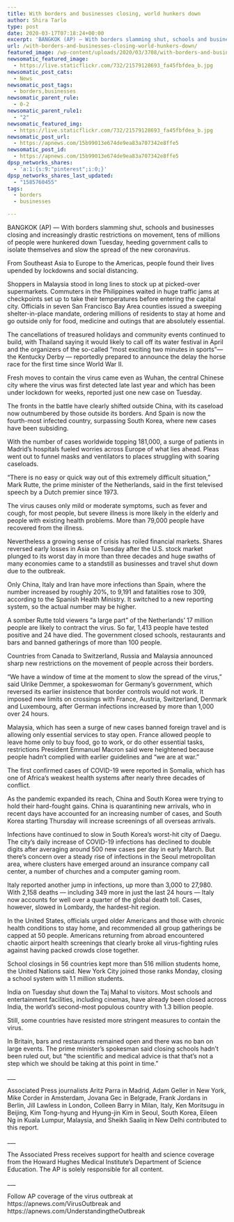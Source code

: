 ```yaml
---
title: With borders and businesses closing, world hunkers down
author: Shira Tarlo
type: post
date: 2020-03-17T07:18:24+00:00
excerpt: 'BANGKOK (AP) — With borders slamming shut, schools and businesses closing and increasingly drastic restrictions on movement, tens of millions of people were hunkered down Tuesday, heeding government calls to isolate themselves and slow the spread of the new coronavirus.From Southeast Asia to Europe to the Americas, people found their lives upended by lockdowns and&hellip;'
url: /with-borders-and-businesses-closing-world-hunkers-down/
featured_image: /wp-content/uploads/2020/03/3708/with-borders-and-businesses-closing-world-hunkers-down.jpg
newsomatic_featured_image:
  - https://live.staticflickr.com/732/21579128693_fa45fbfdea_b.jpg
newsomatic_post_cats:
  - News
newsomatic_post_tags:
  - borders,businesses
newsomatic_parent_rule:
  - 0-2
newsomatic_parent_rule1:
  - "2"
newsomatic_featured_img:
  - https://live.staticflickr.com/732/21579128693_fa45fbfdea_b.jpg
newsomatic_post_url:
  - https://apnews.com/15b99013e674de9ea83a707342e8ffe5
newsomatic_post_id:
  - https://apnews.com/15b99013e674de9ea83a707342e8ffe5
dpsp_networks_shares:
  - 'a:1:{s:9:"pinterest";i:0;}'
dpsp_networks_shares_last_updated:
  - "1585760455"
tags:
  - borders
  - businesses

---
```

<div class="Article" data-key="article">
  <p class="Component-root-0-2-77 Component-p-0-2-69">
    BANGKOK (AP) — With borders slamming shut, schools and businesses closing and increasingly drastic restrictions on movement, tens of millions of people were hunkered down Tuesday, heeding government calls to isolate themselves and slow the spread of the new coronavirus.
  </p>
  
  <p class="Component-root-0-2-77 Component-p-0-2-69">
    From Southeast Asia to Europe to the Americas, people found their lives upended by lockdowns and social distancing.
  </p>
  
  <p class="Component-root-0-2-77 Component-p-0-2-69">
    Shoppers in Malaysia stood in long lines to stock up at picked-over supermarkets. Commuters in the Philippines waited in huge traffic jams at checkpoints set up to take their temperatures before entering the capital city. Officials in seven San Francisco Bay Area counties issued a sweeping shelter-in-place mandate, ordering millions of residents to stay at home and go outside only for food, medicine and outings that are absolutely essential.
  </p>
  
  <div data-key="ad-placeholder" id="div-gpt-ad-1470255291270-0" class="DFPSlot Component-dfp-0-2-73 Component-ad-0-2-39">
  </div>
  
  <p class="Component-root-0-2-77 Component-p-0-2-69">
    The cancellations of treasured holidays and community events continued to build, with Thailand saying it would likely to call off its water festival in April and the organizers of the so-called “most exciting two minutes in sports”— the Kentucky Derby — reportedly prepared to announce the delay the horse race for the first time since World War II.
  </p>
  
  <p class="Component-root-0-2-77 Component-p-0-2-69">
    Fresh moves to contain the virus came even as Wuhan, the central Chinese city where the virus was first detected late last year and which has been under lockdown for weeks, reported just one new case on Tuesday.
  </p>
  
  <p class="Component-root-0-2-77 Component-p-0-2-69">
    The fronts in the battle have clearly shifted outside China, with its caseload now outnumbered by those outside its borders. And Spain is now the fourth-most infected country, surpassing South Korea, where new cases have been subsiding.
  </p>
  
  <p class="Component-root-0-2-77 Component-p-0-2-69">
    With the number of cases worldwide topping 181,000, a surge of patients in Madrid’s hospitals fueled worries across Europe of what lies ahead. Pleas went out to funnel masks and ventilators to places struggling with soaring caseloads.
  </p>
  
  <p class="Component-root-0-2-77 Component-p-0-2-69">
    “There is no easy or quick way out of this extremely difficult situation,” Mark Rutte, the prime minister of the Netherlands, said in the first televised speech by a Dutch premier since 1973.
  </p>
  
  <p class="Component-root-0-2-77 Component-p-0-2-69">
    The virus causes only mild or moderate symptoms, such as fever and cough, for most people, but severe illness is more likely in the elderly and people with existing health problems. More than 79,000 people have recovered from the illness.
  </p>
  
  <p class="Component-root-0-2-77 Component-p-0-2-69">
    Nevertheless a growing sense of crisis has roiled financial markets. Shares reversed early losses in Asia on Tuesday after the U.S. stock market plunged to its worst day in more than three decades and huge swaths of many economies came to a standstill as businesses and travel shut down due to the outbreak.
  </p>
  
  <div class="social-embed Component-embed-0-2-78 Component-block-0-2-74" id="se0:d9e16ce0-43d0-11ea-e962-e369300bfcbb">
  </div>
  
  <div data-key="ad-placeholder" id="div-gpt-ad-1470255291270-1" class="DFPSlot Component-dfp-0-2-73 Component-ad-0-2-39">
  </div>
  
  <p class="Component-root-0-2-77 Component-p-0-2-69">
    Only China, Italy and Iran have more infections than Spain, where the number increased by roughly 20%, to 9,191 and fatalities rose to 309, according to the Spanish Health Ministry. It switched to a new reporting system, so the actual number may be higher.
  </p>
  
  <p class="Component-root-0-2-77 Component-p-0-2-69">
    A somber Rutte told viewers “a large part” of the Netherlands’ 17 million people are likely to contract the virus. So far, 1,413 people have tested positive and 24 have died. The government closed schools, restaurants and bars and banned gatherings of more than 100 people.
  </p>
  
  <p class="Component-root-0-2-77 Component-p-0-2-69">
    Countries from Canada to Switzerland, Russia and Malaysia announced sharp new restrictions on the movement of people across their borders.
  </p>
  
  <p class="Component-root-0-2-77 Component-p-0-2-69">
    “We have a window of time at the moment to slow the spread of the virus,” said Ulrike Demmer, a spokeswoman for Germany’s government, which reversed its earlier insistence that border controls would not work. It imposed new limits on crossings with France, Austria, Switzerland, Denmark and Luxembourg, after German infections increased by more than 1,000 over 24 hours.
  </p>
  
  <p class="Component-root-0-2-77 Component-p-0-2-69">
    Malaysia, which has seen a surge of new cases banned foreign travel and is allowing only essential services to stay open. France allowed people to leave home only to buy food, go to work, or do other essential tasks, restrictions President Emmanuel Macron said were heightened because people hadn’t complied with earlier guidelines and “we are at war.”
  </p>
  
  <p class="Component-root-0-2-77 Component-p-0-2-69">
    The first confirmed cases of COVID-19 were reported in Somalia, which has one of Africa’s weakest health systems after nearly three decades of conflict.
  </p>
  
  <p class="Component-root-0-2-77 Component-p-0-2-69">
    As the pandemic expanded its reach, China and South Korea were trying to hold their hard-fought gains. China is quarantining new arrivals, who in recent days have accounted for an increasing number of cases, and South Korea starting Thursday will increase screenings of all overseas arrivals.
  </p>
  
  <p class="Component-root-0-2-77 Component-p-0-2-69">
    Infections have continued to slow in South Korea’s worst-hit city of Daegu. The city’s daily increase of COVID-19 infections has declined to double digits after averaging around 500 new cases per day in early March. But there’s concern over a steady rise of infections in the Seoul metropolitan area, where clusters have emerged around an insurance company call center, a number of churches and a computer gaming room.
  </p>
  
  <p class="Component-root-0-2-77 Component-p-0-2-69">
    Italy reported another jump in infections, up more than 3,000 to 27,980. With 2,158 deaths — including 349 more in just the last 24 hours — Italy now accounts for well over a quarter of the global death toll. Cases, however, slowed in Lombardy, the hardest-hit region.
  </p>
  
  <p class="Component-root-0-2-77 Component-p-0-2-69">
    In the United States, officials urged older Americans and those with chronic health conditions to stay home, and recommended all group gatherings be capped at 50 people. Americans returning from abroad encountered chaotic airport health screenings that clearly broke all virus-fighting rules against having packed crowds close together.
  </p>
  
  <p class="Component-root-0-2-77 Component-p-0-2-69">
    School closings in 56 countries kept more than 516 million students home, the United Nations said. New York City joined those ranks Monday, closing a school system with 1.1 million students.
  </p>
  
  <p class="Component-root-0-2-77 Component-p-0-2-69">
    India on Tuesday shut down the Taj Mahal to visitors. Most schools and entertainment facilities, including cinemas, have already been closed across India, the world’s second-most populous country with 1.3 billion people.
  </p>
  
  <p class="Component-root-0-2-77 Component-p-0-2-69">
    Still, some countries have resisted more stringent measures to contain the virus.
  </p>
  
  <p class="Component-root-0-2-77 Component-p-0-2-69">
    In Britain, bars and restaurants remained open and there was no ban on large events. The prime minister’s spokesman said closing schools hadn’t been ruled out, but “the scientific and medical advice is that that’s not a step which we should be taking at this point in time.”
  </p>
  
  <div class="social-embed Component-embed-0-2-78 Component-block-0-2-74" id="se1:ff7f1830-43d0-11ea-c97c-3fe0abf6e341">
  </div>
  
  <p class="Component-root-0-2-77 Component-p-0-2-69">
    ___
  </p>
  
  <p class="Component-root-0-2-77 Component-p-0-2-69">
    Associated Press journalists Aritz Parra in Madrid, Adam Geller in New York, Mike Corder in Amsterdam, Jovana Gec in Belgrade, Frank Jordans in Berlin, Jill Lawless in London, Colleen Barry in Milan, Italy, Ken Moritsugu in Beijing, Kim Tong-hyung and Hyung-jin Kim in Seoul, South Korea, Eileen Ng in Kuala Lumpur, Malaysia, and Sheikh Saaliq in New Delhi contributed to this report.
  </p>
  
  <p class="Component-root-0-2-77 Component-p-0-2-69">
    ___
  </p>
  
  <p class="Component-root-0-2-77 Component-p-0-2-69">
    The Associated Press receives support for health and science coverage from the Howard Hughes Medical Institute’s Department of Science Education. The AP is solely responsible for all content.
  </p>
  
  <p class="Component-root-0-2-77 Component-p-0-2-69">
    ___
  </p>
  
  <p class="Component-root-0-2-77 Component-p-0-2-69">
    Follow AP coverage of the virus outbreak at https://apnews.com/VirusOutbreak<!-- --> and https://apnews.com/UnderstandingtheOutbreak
  </p>
</div>